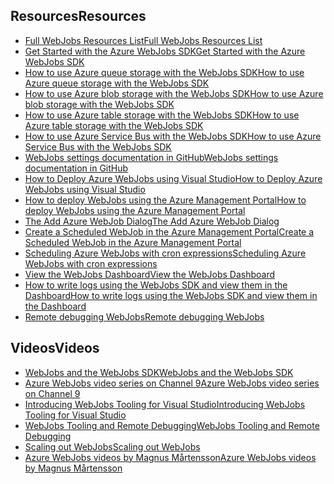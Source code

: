 
## <a name="resources"></a><span data-ttu-id="392d2-101">Resources</span><span class="sxs-lookup"><span data-stu-id="392d2-101">Resources</span></span>
* [<span data-ttu-id="392d2-102">Full WebJobs Resources List</span><span class="sxs-lookup"><span data-stu-id="392d2-102">Full WebJobs Resources List</span></span>](../articles/app-service-web/websites-webjobs-resources.md)
* [<span data-ttu-id="392d2-103">Get Started with the Azure WebJobs SDK</span><span class="sxs-lookup"><span data-stu-id="392d2-103">Get Started with the Azure WebJobs SDK</span></span>](../articles/app-service-web/websites-dotnet-webjobs-sdk-get-started.md)
* [<span data-ttu-id="392d2-104">How to use Azure queue storage with the WebJobs SDK</span><span class="sxs-lookup"><span data-stu-id="392d2-104">How to use Azure queue storage with the WebJobs SDK</span></span>](../articles/app-service-web/websites-dotnet-webjobs-sdk-storage-queues-how-to.md)
* [<span data-ttu-id="392d2-105">How to use Azure blob storage with the WebJobs SDK</span><span class="sxs-lookup"><span data-stu-id="392d2-105">How to use Azure blob storage with the WebJobs SDK</span></span>](../articles/app-service-web/websites-dotnet-webjobs-sdk-storage-blobs-how-to.md)
* [<span data-ttu-id="392d2-106">How to use Azure table storage with the WebJobs SDK</span><span class="sxs-lookup"><span data-stu-id="392d2-106">How to use Azure table storage with the WebJobs SDK</span></span>](../articles/app-service-web/websites-dotnet-webjobs-sdk-storage-tables-how-to.md)
* [<span data-ttu-id="392d2-107">How to use Azure Service Bus with the WebJobs SDK</span><span class="sxs-lookup"><span data-stu-id="392d2-107">How to use Azure Service Bus with the WebJobs SDK</span></span>](../articles/app-service-web/websites-dotnet-webjobs-sdk-service-bus.md)
* [<span data-ttu-id="392d2-108">WebJobs settings documentation in GitHub</span><span class="sxs-lookup"><span data-stu-id="392d2-108">WebJobs settings documentation in GitHub</span></span>](https://github.com/projectkudu/kudu/wiki/Web-jobs)
* [<span data-ttu-id="392d2-109">How to Deploy Azure WebJobs using Visual Studio</span><span class="sxs-lookup"><span data-stu-id="392d2-109">How to Deploy Azure WebJobs using Visual Studio</span></span>](../articles/app-service-web/websites-dotnet-deploy-webjobs.md)
* [<span data-ttu-id="392d2-110">How to deploy WebJobs using the Azure Management Portal</span><span class="sxs-lookup"><span data-stu-id="392d2-110">How to deploy WebJobs using the Azure Management Portal</span></span>](../articles/app-service-web/web-sites-create-web-jobs.md)
* [<span data-ttu-id="392d2-111">The Add Azure WebJob Dialog</span><span class="sxs-lookup"><span data-stu-id="392d2-111">The Add Azure WebJob Dialog</span></span>](../articles/app-service-web/websites-dotnet-deploy-webjobs.md#configure)
* [<span data-ttu-id="392d2-112">Create a Scheduled WebJob in the Azure Management Portal</span><span class="sxs-lookup"><span data-stu-id="392d2-112">Create a Scheduled WebJob in the Azure Management Portal</span></span>](../articles/app-service-web/web-sites-create-web-jobs.md#CreateScheduled)
* [<span data-ttu-id="392d2-113">Scheduling Azure WebJobs with cron expressions</span><span class="sxs-lookup"><span data-stu-id="392d2-113">Scheduling Azure WebJobs with cron expressions</span></span>](http://blog.amitapple.com/post/2015/06/scheduling-azure-webjobs/)
* [<span data-ttu-id="392d2-114">View the WebJobs Dashboard</span><span class="sxs-lookup"><span data-stu-id="392d2-114">View the WebJobs Dashboard</span></span>](../articles/app-service-web/websites-dotnet-webjobs-sdk-get-started.md#view-the-webjobs-sdk-dashboard)
* [<span data-ttu-id="392d2-115">How to write logs using the WebJobs SDK and view them in the Dashboard</span><span class="sxs-lookup"><span data-stu-id="392d2-115">How to write logs using the WebJobs SDK and view them in the Dashboard</span></span>](../articles/app-service-web/websites-dotnet-webjobs-sdk-storage-queues-how-to.md#logs)
* [<span data-ttu-id="392d2-116">Remote debugging WebJobs</span><span class="sxs-lookup"><span data-stu-id="392d2-116">Remote debugging WebJobs</span></span>](../articles/app-service-web/web-sites-dotnet-troubleshoot-visual-studio.md#remotedebugwj)

## <a name="videos"></a><span data-ttu-id="392d2-117">Videos</span><span class="sxs-lookup"><span data-stu-id="392d2-117">Videos</span></span>
* [<span data-ttu-id="392d2-118">WebJobs and the WebJobs SDK</span><span class="sxs-lookup"><span data-stu-id="392d2-118">WebJobs and the WebJobs SDK</span></span>](http://channel9.msdn.com/Shows/Cloud+Cover/Episode-153-WebJobs-with-Pranav-Rastogi?utm_source=dlvr.it&utm_medium=twitter)
* [<span data-ttu-id="392d2-119">Azure WebJobs video series on Channel 9</span><span class="sxs-lookup"><span data-stu-id="392d2-119">Azure WebJobs video series on Channel 9</span></span>](http://channel9.msdn.com/Tags/azurefridaywebjobs)
* [<span data-ttu-id="392d2-120">Introducing WebJobs Tooling for Visual Studio</span><span class="sxs-lookup"><span data-stu-id="392d2-120">Introducing WebJobs Tooling for Visual Studio</span></span>](http://channel9.msdn.com/Shows/Web+Camps+TV/Introducing-WebJobs-Tooling-for-Visual-Studio-with-Brady-Gaster)
* [<span data-ttu-id="392d2-121">WebJobs Tooling and Remote Debugging</span><span class="sxs-lookup"><span data-stu-id="392d2-121">WebJobs Tooling and Remote Debugging</span></span>](http://channel9.msdn.com/Shows/Web+Camps+TV/WebJobs-GA-Series-Episode-1-WebJobs-Tooling-with-Brady-Gaster)
* [<span data-ttu-id="392d2-122">Scaling out WebJobs</span><span class="sxs-lookup"><span data-stu-id="392d2-122">Scaling out WebJobs</span></span>](http://channel9.msdn.com/Shows/Azure-Friday/Azure-WebJobs-105-Scaling-out-Web-Jobs)
* [<span data-ttu-id="392d2-123">Azure WebJobs videos by Magnus Mårtensson</span><span class="sxs-lookup"><span data-stu-id="392d2-123">Azure WebJobs videos by Magnus Mårtensson</span></span>](https://www.youtube.com/playlist?list=PLqp1ZOYYUSd81yEzMYLTw8cz91wx_LU9r)

